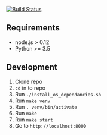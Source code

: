 [![Build Status](https://travis-ci.org/blopker/django-app.svg?branch=master)](https://travis-ci.org/blopker/django-app)

Requirements
------------
* node.js > 0.12
* Python >= 3.5

Development
-----------
1. Clone repo
2. `cd` in to repo
3. Run `./install_os_dependancies.sh`
4. Run `make venv`
5. Run `. venv/bin/activate`
6. Run `make`
7. Run `make start`
8. Go to `http://localhost:8000`
